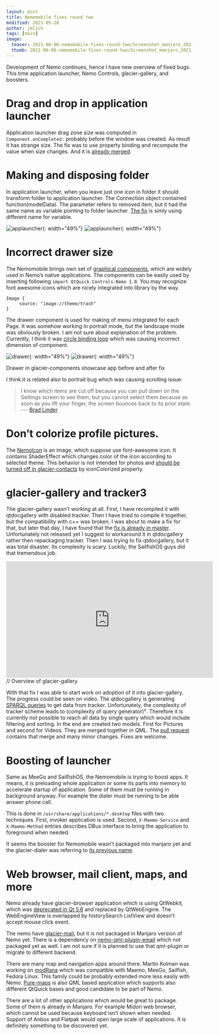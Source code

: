 ```yaml
---
layout: post
title: Nemomobile fixes round two
modified: 2021-05-28
author: jmlich
tags: [main]
image:
  teaser: 2021-06-06-nemomobile-fixes-round-two/Screenshot_manjaro_2021-06-02_213439.png
  thumb: 2021-06-06-nemomobile-fixes-round-two/Screenshot_manjaro_2021-06-02_213439.png
---
```


Development of Nemo continues, hence I have new overview of fixed bugs. This time application launcher, Nemo Controls, glacier-gallery, and boosters.

# Drag and drop in application launcher

Application launcher drag zone size was computed in `Component.onCompleted:` probably before the window was created.
As result it has strange size. The fix was to use property binding and recompute the value when size changes. And
it is [already merged](https://github.com/nemomobile-ux/glacier-home/pull/145).

# Making and disposing folder

In application launcher, when you leave just one icon in folder it should transform folder to application launcher.
The Connection object contained function(modelData). The parameter refers to removed item, but it had the same name
as variable pointing to folder launcher. [The fix](https://github.com/nemomobile-ux/glacier-home/pull/146) is simly
using different name for variable.

![applauncher](/images/2021-06-06-nemomobile-fixes-round-two/1.gif "Application launcher drag and drop before and after"){: width="49%"}
![applauncher](/images/2021-06-06-nemomobile-fixes-round-two/2.gif "Application launcher drag and drop before and after"){: width="49%"}

# Incorrect drawer size

The Nemomobile brings own set of [graphical components](https://github.com/nemomobile-ux/qtquickcontrols-nemo),
which are widely used in Nemo’s native applications. The components can be easily used by inserting following
`import QtQuick.Controls.Nemo 1.0`. You may recognize font awesome icons which are nicely integrated into
library by the way.

```
Image {
     source: "image://theme/trash" 
}
```

The drawer component is used for making of menu integrated for each Page. It was somehow working in portrait mode,
but the landscape mode was obviously broken. I am not sure about explanation of the problem. Currently, I think
it was [circle binding loop](https://github.com/nemomobile-ux/qtquickcontrols-nemo/pull/3) which was causing
incorrect dimension of component.

![drawer](/images/2021-06-06-nemomobile-fixes-round-two/Screenshot_manjaro_2021-06-02_213439.png){: width="49%"}
![drawer](/images/2021-06-06-nemomobile-fixes-round-two/Screenshot_manjaro_2021-06-02_213212.png){: width="49%"}

Drawer in glacier-components showcase app before and after fix

I think it is related also to portrait bug which was causing scrolling issue:

> I know which items are cut off because you can pull down on the Settings screen to see them, but you cannot select them because as soon as you lift your finger, the screen bounces back to its prior state.
> --- [Brad Linder](https://linuxsmartphones.com/nemomobile-brings-glacier-ux-to-the-pinephone-and-other-linux-handhelds/)

# Don’t colorize profile pictures.

The [NemoIcon](https://github.com/nemomobile-ux/qtquickcontrols-nemo/blob/master/src/controls/qml/NemoIcon.qml) is an image,
which suppose use font-awesome icon. It contains ShaderEffect which changes color of the icon according to selected theme.
This behavior is not intended for photos and [should be turned off in glacier-contacts](https://github.com/nemomobile-ux/glacier-contacts/pull/3)
by iconColorized property.

# glacier-gallery and tracker3

The glacier-gallery wasn’t working at all. First, I have recompiled it with qtdocgallery with disabled tracker.
Then I have tried to compile it together, but the compatibility with c++ was broken. I was about to make a
fix for that, but later that day, I have found that the [fix is already in master](https://gitlab.gnome.org/GNOME/tracker/-/commit/a11eb47ee19cc9849e790aa6331f242f9fa480a9).
Unfortunately not released yet I suggest to workaround it in qtdocgallery rather then repackaging tracker.
Then I was trying to fix qtdocgallery, but it was total disaster. Its complexity is scary. Luckily, the
SailfishOS guys did that tremendous job. 


<iframe width="560" height="315" src="https://www.youtube.com/embed/DYdZyJul7zE" title="YouTube video player" frameborder="0" allow="accelerometer; autoplay; clipboard-write; encrypted-media; gyroscope; picture-in-picture" allowfullscreen></iframe>
// Overview of glacier-gallery

With that fix I was able to start work on adoption of it into glacier-gallery. The progress could be seen
on video. The qtdocgallery is generating [SPARQL queries](https://en.wikipedia.org/wiki/SPARQL) to get data
from tracker. Unfortunately, the complexity of tracker scheme leads to (complexity of query generator)².
Therefore it is currently not possible to reach all data by single query which would include filtering
and sorting. In the end are created two models. First for Pictures and second for Videos. They are merged
together in QML. The [pull request](https://github.com/nemomobile-ux/glacier-gallery/pull/11) contains
that merge and many minor changes. Fixes are welcome.

# Boosting of launcher

Same as MeeGo and SailfishOS, the Nemomobile is trying to boost apps. It means, it is preloading whole application
or some its parts into memory to accelerate startup of application. Some of them must be running in background anyway.
For example the dialer must be running to be able answer phone call.

This is done in `/usr/share/applications/*.desktop` files with two techniques. First, invoker application is used.
Second, `X-Maemo-Service` and `X-Maemo-Method` entries describes DBus interface to bring the application to foreground when needed.

It seems the booster for Nemomobile wasn’t packaged into manjaro yet and the glacier-dialer was referring to [its previous name](https://github.com/nemomobile-ux/glacier-dialer/pull/5).

# Web browser, mail client, maps, and more

Nemo already have glacier-browser application which is using QtWebkit, which was [deprecated in Qt 5.6](https://wiki.qt.io/New_Features_in_Qt_5.6)
and replaced by QtWebEngine. The WebEngineView is overlapped by historySearch ListView and doesn’t accept mouse click event.

The nemo have [glacier-mail](https://github.com/nemomobile-ux/glacier-mail), but it is not packaged in Manjaro version
of Nemo yet. There is a dependency on [nemo-qml-plugin-email](https://git.sailfishos.org/mer-core/nemo-qml-plugin-email) which
not packaged yet as well. I am not sure if it is planned to use that qml-plugin or migrate to different backend.

There are many map and navigation apps around there. Martin Kolman was working on [modRana](https://modrana.org/) which was
compatible with Maemo, MeeGo, Sailfish, Fedora Linux. This family could be probably extended more less easily with Nemo.
[Pure-maps](https://github.com/rinigus/pure-maps) is also QML based application which supports also different QtQuick
bases and good candidate to be part of Nemo.

There are a lot of other applications which would be great to package. Some of them is already in Manjaro. For example Midori web browser, which cannot be used because keyboard isn’t shown when needed. Support of Anbox and Flatpak would open large scale of applications. It is definitely something to be discovered yet.

